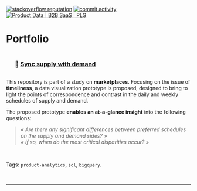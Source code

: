 <!--
**IsisSantosCosta/IsisSantosCosta** is a ✨ _special_ ✨ repository because its `README.md` (this file) appears on your GitHub profile.

Here are some ideas to get you started:

- 🔭 I’m currently working on ...
- 🌱 I’m currently learning ...
- 👯 I’m looking to collaborate on ...
- 🤔 I’m looking for help with ...
- 💬 Ask me about ...
- 📫 How to reach me: ...
- 😄 Pronouns: ...
- ⚡ Fun fact: ...
-->

<!-- ------------------------------------------------------------------------------------------------------------------------------------ -->
<!-- Intro -->
<!-- [![portfolio stars](https://img.shields.io/github/stars/isis-santos-costa?style=social)](https://github.com/isis-santos-costa/) -->
[![stackoverflow reputation](https://img.shields.io/stackexchange/stackoverflow/r/7865030?color=brightgreen)](https://stackoverflow.com/users/7865030/isis-santos-costa/)
[![commit activity](https://img.shields.io/github/commit-activity/m/isis-santos-costa/when-riders-meet-drivers?label=commit%20activity%20%28portfolio%29)](https://github.com/isis-santos-costa/when-riders-meet-drivers/)
[![Product Data | B2B SaaS | PLG](https://img.shields.io/badge/product%20data%20%7C%20b2b%20saas%20%7C%20plg-%E2%98%95-purple)](https://www.linkedin.com/in/isis-santos-costa/)   

<!-- ------------------------------------------------------------------------------------------------------------------------------------ -->
<!-- Portfolio --> 
# Portfolio

<!-- ------------------------------------------------------------------------------------------------------------------------------------ -->
<!-- when-riders-meet-drivers -->
<div id="user-content-toc"><ul><summary>
  <h3 style="display: inline-block;"> 📌 <a href='https://github.com/isis-santos-costa/when-riders-meet-drivers'>Sync supply with demand</a> </h3>
</summary></ul></div>

This repository is part of a study on **marketplaces**. Focusing on the issue of **timeliness**, a data visualization prototype is proposed, designed to bring to light the points of correspondence and contrast in the daily and weekly schedules of supply and demand.  

The proposed prototype **enables an at-a-glance insight** into the following questions:  

> <i> « Are there any significant differences between preferred schedules on the supply and demand sides? » </i>  
> <i> « If so, when do the most critical disparities occur? » </i>  

<br>

Tags: `product-analytics`, `sql`, `bigquery`.  

<br>

<!-- ------------------------------------------------------------------------------------------------------------------------------------ -->

___

